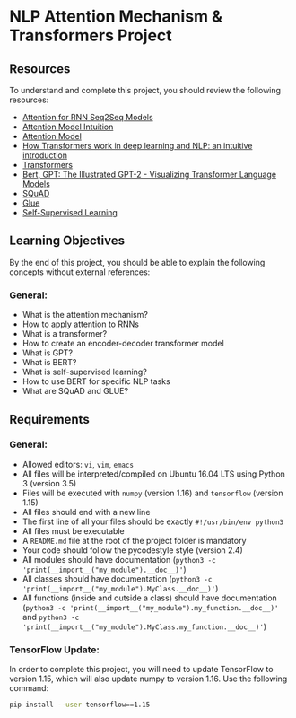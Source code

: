 # NLP Attention Mechanism & Transformers Project

## Resources

To understand and complete this project, you should review the following resources:

- [Attention for RNN Seq2Seq Models](#)
- [Attention Model Intuition](#)
- [Attention Model](#)
- [How Transformers work in deep learning and NLP: an intuitive introduction](#)
- [Transformers](#)
- [Bert, GPT: The Illustrated GPT-2 - Visualizing Transformer Language Models](#)
- [SQuAD](#)
- [Glue](#)
- [Self-Supervised Learning](#)

## Learning Objectives

By the end of this project, you should be able to explain the following concepts without external references:

### General:
- What is the attention mechanism?
- How to apply attention to RNNs
- What is a transformer?
- How to create an encoder-decoder transformer model
- What is GPT?
- What is BERT?
- What is self-supervised learning?
- How to use BERT for specific NLP tasks
- What are SQuAD and GLUE?

## Requirements

### General:
- Allowed editors: `vi`, `vim`, `emacs`
- All files will be interpreted/compiled on Ubuntu 16.04 LTS using Python 3 (version 3.5)
- Files will be executed with `numpy` (version 1.16) and `tensorflow` (version 1.15)
- All files should end with a new line
- The first line of all your files should be exactly `#!/usr/bin/env python3`
- All files must be executable
- A `README.md` file at the root of the project folder is mandatory
- Your code should follow the pycodestyle style (version 2.4)
- All modules should have documentation (`python3 -c 'print(__import__("my_module").__doc__)'`)
- All classes should have documentation (`python3 -c 'print(__import__("my_module").MyClass.__doc__)'`)
- All functions (inside and outside a class) should have documentation (`python3 -c 'print(__import__("my_module").my_function.__doc__)'` and `python3 -c 'print(__import__("my_module").MyClass.my_function.__doc__)'`)

### TensorFlow Update:
In order to complete this project, you will need to update TensorFlow to version 1.15, which will also update numpy to version 1.16. Use the following command:

```bash
pip install --user tensorflow==1.15